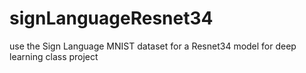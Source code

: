 # signLanguageResnet34
use the Sign Language MNIST dataset for a Resnet34 model for deep learning class project
